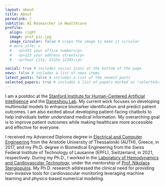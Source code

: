 ```yaml
---
layout: about
title: About
permalink: /
subtitle: AI Researcher in Healthcare
profile:
  align: right
  image: prof_pic.jpg
  image_circular: false # crops the image to make it circular
  # more_info: >
  #   <p>555 your office number</p>
  #   <p>123 your address street</p>
  #   <p>Your City, State 12345</p>

social: true # includes social icons at the bottom of the page
news: false # includes a list of news items
latest_posts: false # includes a list of the newest posts
selected_papers: true # includes a list of papers marked as "selected={true}"
---
```


I am a postdoc at the [Stanford Institute for Human-Centered Artificial Intelligence](https://hai.stanford.edu/people/vasiliki-vicky-bikia) and the [Daneshjou Lab](https://profiles.stanford.edu/roxana-daneshjou). My current work focuses on developing multimodal models to enhance biomarker identification and predict patient outcomes. I am also excited about developing patient-facing chatbots to help individuals better understand medical information. My overarching goal is to improve patient outcomes while making healthcare more accessible and effective for everyone.

I received my Advanced Diploma degree in [Electrical and Computer Engineering](https://ece.auth.gr/en/home/) from the Aristotle University of Thessaloniki (AUTH), Greece, in 2017, and my Ph.D. degree in Biomedical Engineering from the Swiss Federal Institute of Technology of Lausanne (EPFL), Switzerland, in 2021, respectively. During my Ph.D., I worked in the [Laboratory of Hemodynamics and Cardiovascular Technology](https://www.epfl.ch/labs/lhtc/), under the mentorship of [Prof. Nikolaos Stergiopulos](https://scholar.google.com/citations?user=WTB0v3YAAAAJ&hl=en). My Ph.D. research addressed the clinical need for providing non-invasive tools for cardiovascular monitoring leveraging machine learning and physics-based numerical modeling.

<!-- Before joining HAI, I was part of the [Byers Center for Biodesign, Stanford](https://biodesign.stanford.edu) working together with Prof. Oliver Aalami, whose mentorship has essentially shaped my approach to digital healthcare innovation. I contributed to the Stanford Spezi, a framework designed to help you build your own digital health app including questionnaires, data collection from wearable devices, and integration with electronic health record systems. Especially, I designed and prototyped the [Spezi Data Pipeline tool](https://github.com/StanfordSpezi/SpeziDataPipelineTemplate) for enhanced data accessibility and analysis workflows.  -->
